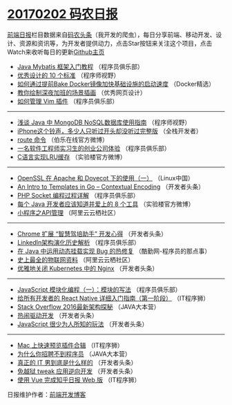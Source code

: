 # [20170202 码农日报](02.md)

[前端日报](http://caibaojian.com/c/news)栏目数据来自[码农头条](http://hao.caibaojian.com/)（我开发的爬虫），每日分享前端、移动开发、设计、资源和资讯等，为开发者提供动力，点击Star按钮来关注这个项目，点击Watch来收听每日的更新[Github主页](https://github.com/kujian/frontendDaily)
* [Java Mybatis 框架入门教程](http://hao.caibaojian.com/24497.html) （程序员俱乐部）
* [优秀设计的 10 个标准](http://hao.caibaojian.com/24515.html) （程序师视野）
* [如何通过提前Bake Docker镜像加快基础设施的启动速度](http://hao.caibaojian.com/24465.html) （Docker精选）
* [教你绘制深夜加班的场景插画](http://hao.caibaojian.com/24532.html) （优秀网页设计）
* [如何管理 Vim 插件](http://hao.caibaojian.com/24498.html) （程序员俱乐部）

***
* [浅谈 Java 中 MongoDB NoSQL数据库使用指南](http://hao.caibaojian.com/24516.html) （程序师视野）
* [iPhone这个铃声，多少人只听过开头却没听过完整版](http://hao.caibaojian.com/24467.html) （全栈开发者）
* [route 命令](http://hao.caibaojian.com/24538.html) （伯乐在线官方微博）
* [一名软件工程师实习生的创业公司体验](http://hao.caibaojian.com/24499.html) （程序员俱乐部）
* [C语言实现LRU缓存](http://hao.caibaojian.com/24518.html) （实验楼官方微博）

***
* [OpenSSL 在 Apache 和 Dovecot 下的使用（一）](http://hao.caibaojian.com/24478.html) （Linux中国）
* [An Intro to Templates in Go &#8211; Contextual Encoding](http://hao.caibaojian.com/24539.html) （开发者头条）
* [PHP Socket 编程过程详解](http://hao.caibaojian.com/24500.html) （程序员俱乐部）
* [每个 Java 开发者应该知道并爱上的 8 个工具](http://hao.caibaojian.com/24519.html) （实验楼官方微博）
* [小程序之API管理](http://hao.caibaojian.com/24485.html) （阿里云云栖社区）

***
* [Chrome 扩展 “智慧驾培助手” 开发心得](http://hao.caibaojian.com/24540.html) （开发者头条）
* [LinkedIn架构演化历史解析](http://hao.caibaojian.com/24501.html) （程序员俱乐部）
* [在 Java 中运用动态挂载实现 Bug 的热修复](http://hao.caibaojian.com/24520.html) （酷勤网-程序员的那点事）
* [史上最全的物联网资料](http://hao.caibaojian.com/24486.html) （阿里云云栖社区）
* [优雅地关闭 Kubernetes 中的 Nginx](http://hao.caibaojian.com/24541.html) （开发者头条）

***
* [JavaScript 模块化编程（一）：模块的写法](http://hao.caibaojian.com/24502.html) （程序员俱乐部）
* [给所有开发者的 React Native 详细入门指南（第一阶段）](http://hao.caibaojian.com/24523.html) （IT程序狮）
* [Stack Overflow 2016最新架构探秘](http://hao.caibaojian.com/24489.html) （JAVA大本营）
* [热闹驱动开发](http://hao.caibaojian.com/24542.html) （开发者头条）
* [JavaScript 很少为人所知的玩法](http://hao.caibaojian.com/24507.html) （开发者头条）

***
* [Mac 上快速预览插件合辑](http://hao.caibaojian.com/24524.html) （IT程序狮）
* [为什么你招聘不到程序员](http://hao.caibaojian.com/24490.html) （JAVA大本营）
* [真正的 IT 男到底是什么样的](http://hao.caibaojian.com/24543.html) （开发者头条）
* [免越狱 tweak 应用逆向开发](http://hao.caibaojian.com/24508.html) （开发者头条）
* [使用 Vue 完成知乎日报 Web 版](http://hao.caibaojian.com/24525.html) （IT程序狮）

日报维护作者：[前端开发博客](http://caibaojian.com/) 